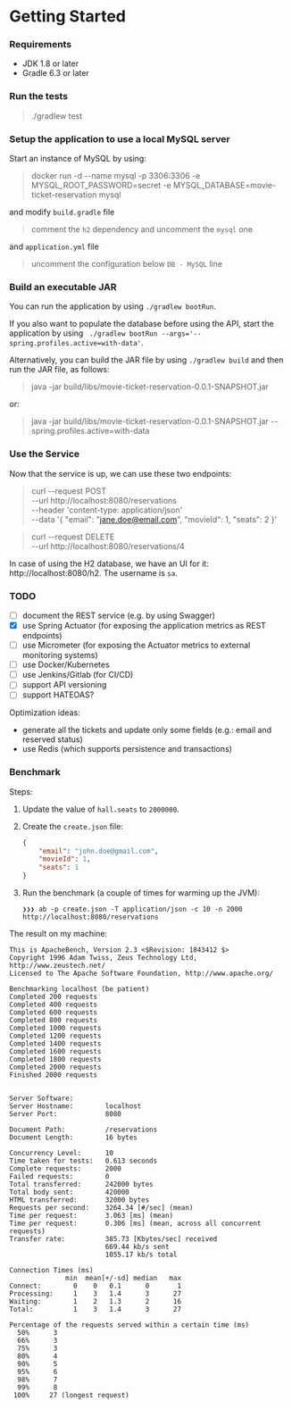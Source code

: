 # Getting Started

### Requirements

- JDK 1.8 or later
- Gradle 6.3 or later

### Run the tests

> ./gradlew test

### Setup the application to use a local MySQL server

Start an instance of MySQL by using:
> docker run -d --name mysql -p 3306:3306 -e MYSQL_ROOT_PASSWORD=secret -e MYSQL_DATABASE=movie-ticket-reservation mysql

and modify `build.gradle` file
> comment the `h2` dependency and uncomment the `mysql` one

and `application.yml` file
> uncomment the configuration below `DB - MySQL` line 

### Build an executable JAR

You can run the application by using `./gradlew bootRun`. 

If you also want to populate the database before using the API, start the application by using ` ./gradlew bootRun --args='--spring.profiles.active=with-data'`.

Alternatively, you can build the JAR file by using `./gradlew build` and then run the JAR file, as follows:
> java -jar build/libs/movie-ticket-reservation-0.0.1-SNAPSHOT.jar 

or:
> java -jar build/libs/movie-ticket-reservation-0.0.1-SNAPSHOT.jar --spring.profiles.active=with-data  

### Use the Service

Now that the service is up, we can use these two endpoints:
> curl --request POST \
    --url http://localhost:8080/reservations \
    --header 'content-type: application/json' \
    --data '{
  	"email": "jane.doe@email.com",
  	"movieId": 1,
  	"seats": 2
  }'

> curl --request DELETE \
    --url http://localhost:8080/reservations/4

In case of using the H2 database, we have an UI for it: http://localhost:8080/h2. The username is `sa`.

### TODO

- [ ] document the REST service (e.g. by using Swagger)
- [x] use Spring Actuator (for exposing the application metrics as REST endpoints)
- [ ] use Micrometer (for exposing the Actuator metrics to external monitoring systems)
- [ ] use Docker/Kubernetes
- [ ] use Jenkins/Gitlab (for CI/CD)
- [ ] support API versioning
- [ ] support HATEOAS?

Optimization ideas:
- generate all the tickets and update only some fields (e.g.: email and reserved status)
- use Redis (which supports persistence and transactions)

### Benchmark

Steps:

1. Update the value of `hall.seats` to `2000000`. 

2. Create the `create.json` file:

    ```json
    {
        "email": "john.doe@gmail.com",
        "movieId": 1,
        "seats": 1
    }
    ```

3. Run the benchmark (a couple of times for warming up the JVM):

    ```text
    ❯❯❯ ab -p create.json -T application/json -c 10 -n 2000 http://localhost:8080/reservations
    ```

The result on my machine:

```text
This is ApacheBench, Version 2.3 <$Revision: 1843412 $>
Copyright 1996 Adam Twiss, Zeus Technology Ltd, http://www.zeustech.net/
Licensed to The Apache Software Foundation, http://www.apache.org/

Benchmarking localhost (be patient)
Completed 200 requests
Completed 400 requests
Completed 600 requests
Completed 800 requests
Completed 1000 requests
Completed 1200 requests
Completed 1400 requests
Completed 1600 requests
Completed 1800 requests
Completed 2000 requests
Finished 2000 requests


Server Software:        
Server Hostname:        localhost
Server Port:            8080

Document Path:          /reservations
Document Length:        16 bytes

Concurrency Level:      10
Time taken for tests:   0.613 seconds
Complete requests:      2000
Failed requests:        0
Total transferred:      242000 bytes
Total body sent:        420000
HTML transferred:       32000 bytes
Requests per second:    3264.34 [#/sec] (mean)
Time per request:       3.063 [ms] (mean)
Time per request:       0.306 [ms] (mean, across all concurrent requests)
Transfer rate:          385.73 [Kbytes/sec] received
                        669.44 kb/s sent
                        1055.17 kb/s total

Connection Times (ms)
              min  mean[+/-sd] median   max
Connect:        0    0   0.1      0       1
Processing:     1    3   1.4      3      27
Waiting:        1    2   1.3      2      16
Total:          1    3   1.4      3      27

Percentage of the requests served within a certain time (ms)
  50%      3
  66%      3
  75%      3
  80%      4
  90%      5
  95%      6
  98%      7
  99%      8
 100%     27 (longest request)
```